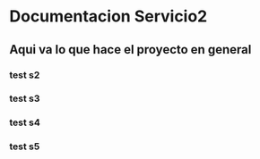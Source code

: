 # Documentacion Servicio2

## Aqui va lo que hace el proyecto en general

### test s2

### test s3

### test s4

### test s5